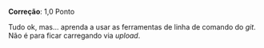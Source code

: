 **Correção**: 1,0 Ponto

Tudo ok, mas... aprenda a usar as ferramentas de linha de comando do _git_. Não é para ficar carregando via _upload_.

